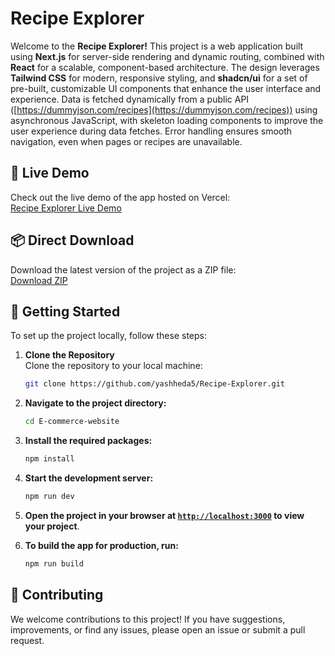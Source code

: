# Recipe Explorer

Welcome to the **Recipe Explorer!** This project is a web application built using **Next.js** for server-side rendering and dynamic routing, combined with **React** for a scalable, component-based architecture. The design leverages **Tailwind CSS** for modern, responsive styling, and **shadcn/ui** for a set of pre-built, customizable UI components that enhance the user interface and experience. Data is fetched dynamically from a public API ([https://dummyjson.com/recipes](https://dummyjson.com/recipes)) using asynchronous JavaScript, with skeleton loading components to improve the user experience during data fetches. Error handling ensures smooth navigation, even when pages or recipes are unavailable.

## 🎯 Live Demo

Check out the live demo of the app hosted on Vercel:  
[Recipe Explorer Live Demo](https://your-live-demo-url.com)

## 📦 Direct Download

Download the latest version of the project as a ZIP file:  
[Download ZIP](https://github.com/yashheda5/Recipe-Explorer/archive/refs/heads/main.zip)

## 🚀 Getting Started

To set up the project locally, follow these steps:

1. **Clone the Repository**  
   Clone the repository to your local machine:
   ```sh
   git clone https://github.com/yashheda5/Recipe-Explorer.git


2. **Navigate to the project directory:**
    ```sh
    cd E-commerce-website

    ```

3. **Install the required packages:**
    ```sh
    npm install
    ```

4. **Start the development server:**
    ```sh
    npm run dev
    ```

5. **Open the project in your browser at [`http://localhost:3000`](http://localhost:3000) to view your project**.

6. **To build the app for production, run:**
    ```sh
    npm run build
    ```

## 🤝 Contributing

We welcome contributions to this project! If you have suggestions, improvements, or find any issues, please open an issue or submit a pull request.